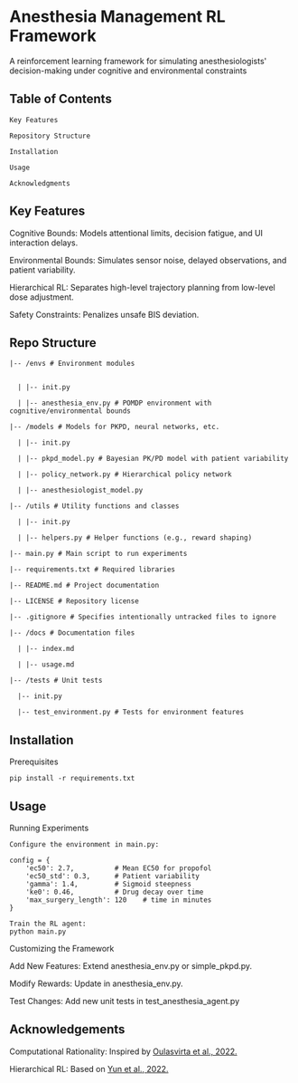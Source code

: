 
# Anesthesia Management RL Framework

A reinforcement learning framework for simulating anesthesiologists' decision-making under cognitive and environmental constraints


## Table of Contents
    

    Key Features

    Repository Structure

    Installation

    Usage

    Acknowledgments
    


## Key Features

Cognitive Bounds: Models attentional limits, decision fatigue, and UI interaction delays.

Environmental Bounds: Simulates sensor noise, delayed observations, and patient variability.

Hierarchical RL: Separates high-level trajectory planning from low-level dose adjustment.

Safety Constraints: Penalizes unsafe BIS deviation.
## Repo Structure

    |-- /envs # Environment modules


      | |-- init.py

      | |-- anesthesia_env.py # POMDP environment with cognitive/environmental bounds

    |-- /models # Models for PKPD, neural networks, etc.

      | |-- init.py

      | |-- pkpd_model.py # Bayesian PK/PD model with patient variability

      | |-- policy_network.py # Hierarchical policy network

      | |-- anesthesiologist_model.py
    
    |-- /utils # Utility functions and classes

      | |-- init.py

      | |-- helpers.py # Helper functions (e.g., reward shaping)

    |-- main.py # Main script to run experiments

    |-- requirements.txt # Required libraries

    |-- README.md # Project documentation

    |-- LICENSE # Repository license

    |-- .gitignore # Specifies intentionally untracked files to ignore

    |-- /docs # Documentation files

      | |-- index.md

      | |-- usage.md

    |-- /tests # Unit tests

      |-- init.py

      |-- test_environment.py # Tests for environment features
## Installation

Prerequisites

    pip install -r requirements.txt
    
## Usage

Running Experiments

    Configure the environment in main.py: 

    config = {
        'ec50': 2.7,          # Mean EC50 for propofol
        'ec50_std': 0.3,      # Patient variability
        'gamma': 1.4,         # Sigmoid steepness
        'ke0': 0.46,          # Drug decay over time
        'max_surgery_length': 120    # time in minutes
    }

    Train the RL agent:
    python main.py

Customizing the Framework


Add New Features: Extend anesthesia_env.py or simple_pkpd.py.

Modify Rewards: Update in anesthesia_env.py.

Test Changes: Add new unit tests in test_anesthesia_agent.py


## Acknowledgements

Computational Rationality: Inspired by [Oulasvirta et al., 2022.](https://dl.acm.org/doi/pdf/10.1145/3491102.3517739)

Hierarchical RL: Based on [Yun et al., 2022.](https://ieeexplore.ieee.org/document/9833450/)